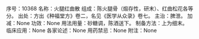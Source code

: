 序号：10368
名称：火腿红曲散
组成：陈火腿骨（煅存性，研末）、红曲松花各等分。
出处：方出《种福堂方》卷二，名见《医学从众录》卷七。
主治：脾泄。
加减：None
功效：None
用法用量：砂糖调，陈酒送下。
制备方法：上为细末。
临床应用：None
各家论述：None
用药禁忌：None
附注：None
